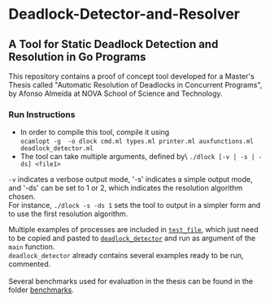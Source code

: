 # Deadlock-Detector-and-Resolver
## A Tool for Static Deadlock Detection and Resolution in Go Programs

This repository contains a proof of concept tool developed for a Master's Thesis called "Automatic Resolution of Deadlocks in Concurrent Programs", by Afonso Almeida at NOVA School of Science and Technology.

### Run Instructions
- In order to compile this tool, compile it using\
`ocamlopt -g  -o dlock cmd.ml types.ml printer.ml auxfunctions.ml deadlock_detector.ml`
- The tool can take multiple arguments, defined by\ `./dlock [-v | -s | -ds] <file1>`

`-v` indicates a verbose output mode, '-s' indicates a simple output mode, and '-ds' can be set to 1 or 2, which indicates the resolution algorithm chosen.\
For instance, `./dlock -s -ds 1` sets the tool to output in a simpler form and to use the first resolution algorithm.

Multiple examples of processes are included in [`test_file`](https://github.com/afonsoalmeida/Deadlock-Detector-and-Resolver/blob/master/test_file.txt), which just need to be copied and pasted to [`deadlock_detector`](https://github.com/afonsoalmeida/Deadlock-Detector-and-Resolver/blob/master/deadlock_detector.ml) and run as argument of the `main` function.\
`deadlock_detector` already contains several examples ready to be run, commented.\
\
Several benchmarks used for evaluation in the thesis can be found in the folder [benchmarks](https://github.com/afonsoalmeida/Deadlock-Detector-and-Resolver/tree/master/benchmarks).

